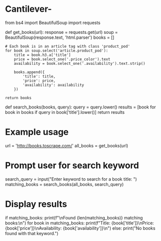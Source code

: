 # Cantilever-
from bs4 import BeautifulSoup
import requests

def get_books(url):
    response = requests.get(url)
    soup = BeautifulSoup(response.text, 'html.parser')
    books = []

    # Each book is in an article tag with class 'product_pod'
    for book in soup.select('article.product_pod'):
        title = book.h3.a['title']
        price = book.select_one('.price_color').text
        availability = book.select_one('.availability').text.strip()

        books.append({
            'title': title,
            'price': price,
            'availability': availability
        })

    return books

def search_books(books, query):
    query = query.lower()
    results = [book for book in books if query in book['title'].lower()]
    return results

# Example usage
url = 'http://books.toscrape.com/'
all_books = get_books(url)

# Prompt user for search keyword
search_query = input("Enter keyword to search for a book title: ")
matching_books = search_books(all_books, search_query)

# Display results
if matching_books:
    print(f"\nFound {len(matching_books)} matching books:\n")
    for book in matching_books:
        print(f"Title: {book['title']}\nPrice: {book['price']}\nAvailability: {book['availability']}\n")
else:
    print("No books found with that keyword.")

           
